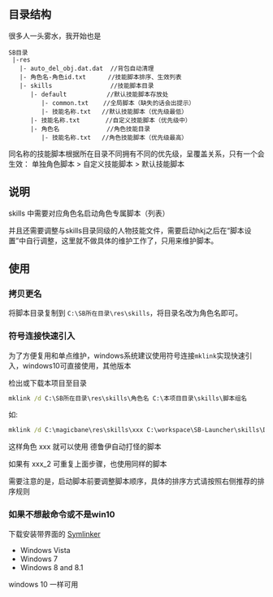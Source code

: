 ## 目录结构

很多人一头雾水，我开始也是

```
SB目录
 |-res
   |- auto_del_obj.dat.dat  //背包自动清理
   |- 角色名-角色id.txt      //技能脚本排序、生效列表
   |- skills                //技能脚本目录
      |- default           //默认技能脚本存放处
         |- common.txt    //全局脚本（缺失的话会出提示）
         |- 技能名称.txt   //默认技能脚本（优先级最低）
      |- 技能名称.txt       //自定义技能脚本（优先级中）
      |- 角色名             //角色技能目录
         |- 技能名称.txt   //角色技能脚本（优先级最高）
```

同名称的技能脚本根据所在目录不同拥有不同的优先级，呈覆盖关系，只有一个会生效： 单独角色脚本 > 自定义技能脚本 > 默认技能脚本

## 说明

skills 中需要对应角色名启动角色专属脚本（列表）

并且还需要调整与skills目录同级的人物技能文件，需要启动hkj之后在“脚本设置”中自行调整，这里就不做具体的维护工作了，只用来维护脚本。

## 使用

### 拷贝更名

将脚本目录复制到 ```C:\SB所在目录\res\skills```，将目录名改为角色名即可。

### 符号连接快速引入

为了方便复用和单点维护，windows系统建议使用符号连接```mklink```实现快速引入，windows10可直接使用，其他版本

检出或下载本项目至目录

```bat
mklink /d C:\SB所在目录\res\skills\角色名 C:\本项目目录\skills\脚本组名
```

如:

```bat
mklink /d C:\magicbane\res\skills\xxx C:\workspace\SB-Launcher\skills\DLY_FM
```

这样角色 xxx 就可以使用 德鲁伊自动打怪的脚本

如果有 xxx_2 可重复上面步骤，也使用同样的脚本

需要注意的是，启动脚本前要调整脚本顺序，具体的排序方式请按照右侧推荐的排序规则

### 如果不想敲命令或不是win10

下载安装带界面的 [Symlinker](http://amd989.github.io/Symlinker/)

- Windows Vista
- Windows 7
- Windows 8 and 8.1

windows 10 一样可用
